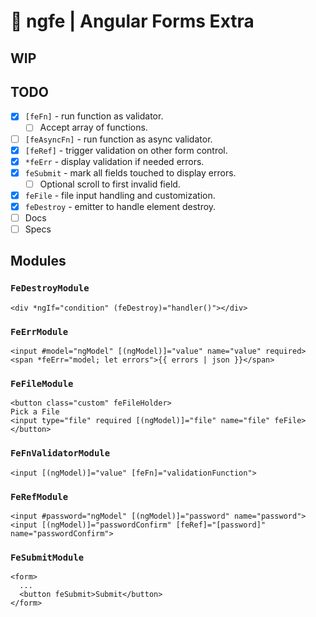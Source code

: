 # 🧰 ngfe | Angular Forms Extra

## WIP

## TODO

* [x] `[feFn]` - run function as validator.
  * [ ] Accept array of functions.
* [ ] `[feAsyncFn]` - run function as async validator.
* [x] `[feRef]` - trigger validation on other form control.
* [x] `*feErr` - display validation if needed errors.
* [x] `feSubmit` - mark all fields touched to display errors.
  * [ ] Optional scroll to first invalid field.
* [x] `feFile` - file input handling and customization.
* [x] `feDestroy` - emitter to handle element destroy.
* [ ] Docs
* [ ] Specs

## Modules

### `FeDestroyModule`

```
<div *ngIf="condition" (feDestroy)="handler()"></div>
```

### `FeErrModule`

```
<input #model="ngModel" [(ngModel)]="value" name="value" required>
<span *feErr="model; let errors">{{ errors | json }}</span>
```

### `FeFileModule`

```
<button class="custom" feFileHolder>
Pick a File
<input type="file" required [(ngModel)]="file" name="file" feFile>
</button>
```

### `FeFnValidatorModule`

```
<input [(ngModel)]="value" [feFn]="validationFunction">
```

### `FeRefModule`

```
<input #password="ngModel" [(ngModel)]="password" name="password">
<input [(ngModel)]="passwordConfirm" [feRef]="[password]" name="passwordConfirm">
```

### `FeSubmitModule`

```
<form>
  ...
  <button feSubmit>Submit</button>
</form>
```
